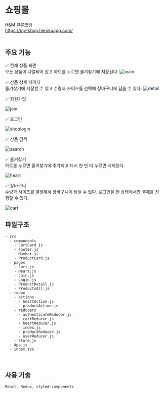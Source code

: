# 쇼핑몰

H&M 클론코딩  
https://my-shop.herokuapp.com/
<br />
<br />

## 주요 기능

✅ 전체 상품 화면  
모든 상품이 나열되어 있고 하트를 누르면 즐겨찾기에 저장된다.
![main](https://user-images.githubusercontent.com/76932302/216816671-9aee9000-6acf-4ac0-a472-b99329e15c49.gif)

✅ 상품 상세 페이지  
즐겨찾기에 저장할 수 있고 수량과 사이즈를 선택해 장바구니에 담을 수 있다.
![detail](https://user-images.githubusercontent.com/76932302/216816977-c30af915-5160-427f-9102-03c74944c376.gif)

✅ 회원가입

![join](https://user-images.githubusercontent.com/76932302/216817258-6d41f955-14fa-475d-9e36-5b24fc22715d.gif)

✅ 로그인

![shoplogin](https://user-images.githubusercontent.com/76932302/216819101-2c0bcbee-5bcc-4d8d-8ec1-7224b70085cd.gif)

✅ 상품 검색

![search](https://user-images.githubusercontent.com/76932302/216819291-2f7b650c-6f01-4296-8ca9-5bb7d73a9e2e.gif)

✅ 즐겨찾기  
하트를 누르면 즐겨찾기에 추가되고 다시 한 번 더 누르면 삭제된다.

![heart](https://user-images.githubusercontent.com/76932302/216819585-c16e4ce9-3068-4103-972a-b2b40e1bfe79.gif)

✅ 장바구니  
수량과 사이즈를 결정해서 장바구니에 담을 수 있다. 로그인을 한 상태에서만 결제를 진행할 수 있다.

![cart](https://user-images.githubusercontent.com/76932302/216821389-748a3025-dfb2-4cda-842c-12b82daf5dcb.gif)

## 파일구조

    - src
      - components
        - CartCard.js
        - Footer.js
        - Navbar.js
        - ProductCard.js
      - pages
        - Cart.js
        - Heart.js
        - Join.js
        - Login.js
        - ProductDetail.js
        - ProductsAll.js
      - redux
        - actions
          - heartAction.js
          - productAction.js
        - reducers
          - authenticateReducer.js
          - cartReducer.js
          - heartReducer.js
          - index.js
          - productReducer.js
          - userReducer.js
        - store.js
      - App.js
      - index.tsx

<br />

## 사용 기술

```
React, Redux, styled-components
```

<br />

